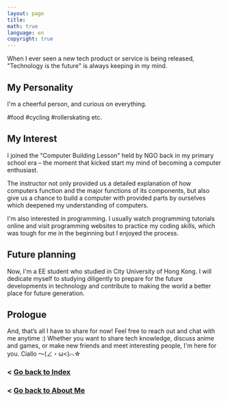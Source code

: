 ```yaml
---
layout: page
title: 
math: true
language: en
copyright: true
---
```

When I ever seen a new tech product or service is being released, "Technology is the future" is always keeping in my mind.

## My Personality
I'm a cheerful person, and curious on everything.

#food #cycling #rollerskating etc.

## My Interest
I joined the "Computer Building Lesson" held by NGO back in my primary school era – the moment that kicked start my mind of becoming a computer enthusiast.

The instructor not only provided us a detailed explanation of how computers function and the major functions of its components, but also give us a chance to build a computer with provided parts by ourselves which deepened my understanding of computers.

I'm also interested in programming. I usually watch programming tutorials online and visit programming websites to practice my coding skills, which was tough for me in the beginning but I enjoyed the process.

## Future planning
Now, I'm a EE student who studied in City University of Hong Kong. I will dedicate myself to studying diligently to prepare for the future developments in technology and contribute to making the world a better place for future generation.

## Prologue
And, that’s all I have to share for now! Feel free to reach out and chat with me anytime :) Whether you want to share tech knowledge, discuss anime and games, or make new friends and meet interesting people, I'm here for you. Ciallo ～(∠・ω<)⌒☆

### < [Go back to Index](https://lolicon.wtf/about/self_intro)
### < [Go back to About Me](https://lolicon.wtf/about)
